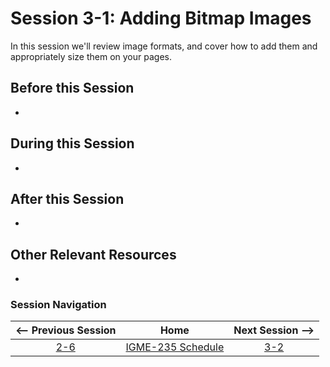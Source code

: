 # Session 3-1: Adding Bitmap Images

In this session we'll review image formats, and cover how to add them and appropriately size them on your pages.

## Before this Session
- 

## During this Session
- 

## After this Session
- 

## Other Relevant Resources
- 

### Session Navigation

| <-- Previous Session |               Home                  | Next Session --> |
|:--------------------:|:-----------------------------------:|:----------------:|
|  [2-6](2-6.md)       | [IGME-235 Schedule](../schedule.md) |   [3-2](3-2.md)  |
